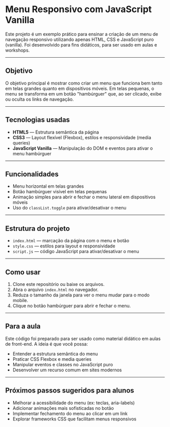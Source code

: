 # Menu Responsivo com JavaScript Vanilla

Este projeto é um exemplo prático para ensinar a criação de um menu de navegação responsivo utilizando apenas HTML, CSS e JavaScript puro (vanilla). Foi desenvolvido para fins didáticos, para ser usado em aulas e workshops.

---

## Objetivo

O objetivo principal é mostrar como criar um menu que funciona bem tanto em telas grandes quanto em dispositivos móveis. Em telas pequenas, o menu se transforma em um botão "hambúrguer" que, ao ser clicado, exibe ou oculta os links de navegação.

---

## Tecnologias usadas

- **HTML5** — Estrutura semântica da página
- **CSS3** — Layout flexível (Flexbox), estilos e responsividade (media queries)
- **JavaScript Vanilla** — Manipulação do DOM e eventos para ativar o menu hambúrguer

---

## Funcionalidades

- Menu horizontal em telas grandes
- Botão hambúrguer visível em telas pequenas
- Animação simples para abrir e fechar o menu lateral em dispositivos móveis
- Uso do `classList.toggle` para ativar/desativar o menu

---

## Estrutura do projeto

- `index.html` — marcação da página com o menu e botão
- `style.css` — estilos para layout e responsividade
- `script.js` — código JavaScript para ativar/desativar o menu

---

## Como usar

1. Clone este repositório ou baixe os arquivos.
2. Abra o arquivo `index.html` no navegador.
3. Reduza o tamanho da janela para ver o menu mudar para o modo mobile.
4. Clique no botão hambúrguer para abrir e fechar o menu.

---

## Para a aula

Este código foi preparado para ser usado como material didático em aulas de front-end. A ideia é que você possa:

- Entender a estrutura semântica do menu
- Praticar CSS Flexbox e media queries
- Manipular eventos e classes no JavaScript puro
- Desenvolver um recurso comum em sites modernos

---

## Próximos passos sugeridos para alunos

- Melhorar a acessibilidade do menu (ex: teclas, aria-labels)
- Adicionar animações mais sofisticadas no botão
- Implementar fechamento do menu ao clicar em um link
- Explorar frameworks CSS que facilitam menus responsivos

